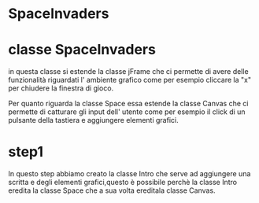 # SpaceInvaders

# classe SpaceInvaders
in questa classe si estende la classe jFrame che ci permette di avere delle funzionalità riguardati l' ambiente grafico come per esempio cliccare la "x" per chiudere la finestra di gioco.

Per quanto riguarda la classe Space essa estende la classe Canvas che ci permette di catturare gli input dell' utente come per esempio il click di un pulsante della tastiera e aggiungere elementi grafici.

# step1
In questo step abbiamo creato la classe Intro che serve ad aggiungere una scritta e degli elementi grafici,questo è possibile perchè la classe Intro eredita la classe Space che a sua volta ereditala classe Canvas.

